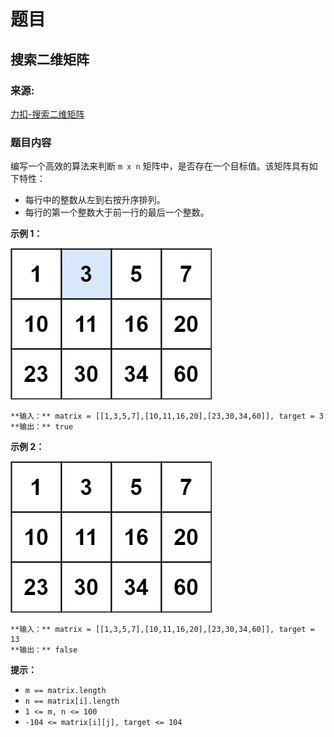 # 题目

## 搜索二维矩阵

### 来源:

[力扣-搜索二维矩阵](https://leetcode.cn/problems/search-a-2d-matrix/)

### 题目内容

编写一个高效的算法来判断 `m x n` 矩阵中，是否存在一个目标值。该矩阵具有如下特性：

  * 每行中的整数从左到右按升序排列。
  * 每行的第一个整数大于前一行的最后一个整数。

**示例 1：**

![](./mat.jpg)

    
    
    **输入：** matrix = [[1,3,5,7],[10,11,16,20],[23,30,34,60]], target = 3
    **输出：** true
    

**示例 2：**

![](./mat2.jpg)

    
    
    **输入：** matrix = [[1,3,5,7],[10,11,16,20],[23,30,34,60]], target = 13
    **输出：** false
    

**提示：**

  * `m == matrix.length`
  * `n == matrix[i].length`
  * `1 <= m, n <= 100`
  * `-104 <= matrix[i][j], target <= 104`

